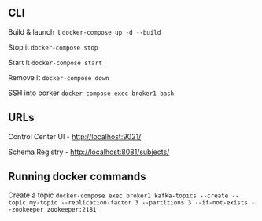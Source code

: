 ## CLI

Build & launch it
`docker-compose up -d --build`

Stop it
`docker-compose stop`

Start it
`docker-compose start`

Remove it
`docker-compose down`

SSH into borker
`docker-compose exec broker1 bash`

## URLs
Control Center UI - [http://localhost:9021/](http://localhost:9021/)

Schema Registry - [http://localhost:8081/subjects/](http://localhost:8081/subjects/)

## Running docker commands

Create a topic
`docker-compose exec broker1 kafka-topics --create --topic my-topic --replication-factor 3 --partitions 3 --if-not-exists --zookeeper zookeeper:2181`